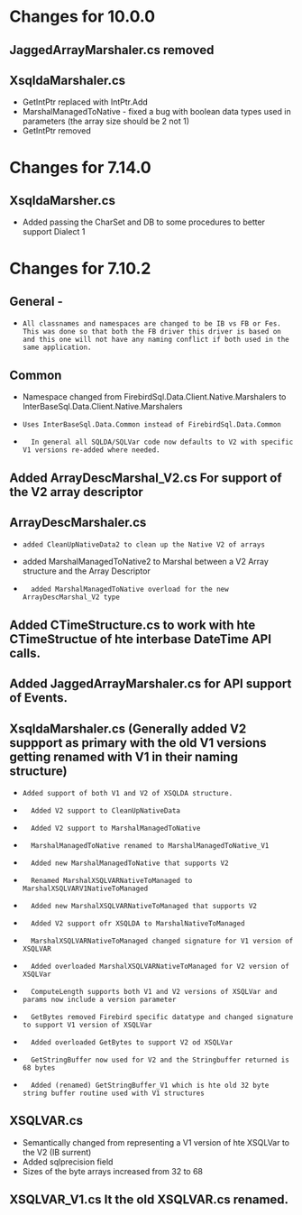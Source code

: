 # Changes for 10.0.0

## JaggedArrayMarshaler.cs removed

## XsqldaMarshaler.cs
* GetIntPtr replaced with IntPtr.Add
* MarshalManagedToNative - fixed a bug with boolean data types used in parameters (the array size should be 2 not 1)
* GetIntPtr removed

# Changes for 7.14.0

## XsqldaMarsher.cs
*   Added passing the CharSet and DB to some procedures to better support Dialect 1

# Changes for 7.10.2

##  General - 	
*	  All classnames and namespaces are changed to be IB vs FB or Fes.  This was done so that both the FB driver this driver is based on and this one will not have any naming conflict if both used in the same application.

##  Common 
*    Namespace changed from FirebirdSql.Data.Client.Native.Marshalers to InterBaseSql.Data.Client.Native.Marshalers
*	  Uses InterBaseSql.Data.Common instead of FirebirdSql.Data.Common
*		In general all SQLDA/SQLVar code now defaults to V2 with specific V1 versions re-added where needed.  
	
##	Added ArrayDescMarshal_V2.cs For support of the V2 array descriptor
	
##	ArrayDescMarshaler.cs
*	  added CleanUpNativeData2 to clean up the Native V2 of arrays
*    added MarshalManagedToNative2 to Marshal between a V2 Array structure and the Array Descriptor
*		added MarshalManagedToNative overload for the new ArrayDescMarshal_V2 type
		
##	Added CTimeStructure.cs to work with hte CTimeStructue of hte interbase DateTime API calls.	
	
##	Added JaggedArrayMarshaler.cs for API support of Events.
	
##	XsqldaMarshaler.cs (Generally added V2 suppport as primary with the old V1 versions getting renamed with V1 in their naming structure) 
*	  Added support of both V1 and V2 of XSQLDA structure.
*		Added V2 support to CleanUpNativeData
*		Added V2 support to MarshalManagedToNative
*		MarshalManagedToNative renamed to MarshalManagedToNative_V1
*		Added new MarshalManagedToNative that supports V2
*		Renamed MarshalXSQLVARNativeToManaged to MarshalXSQLVARV1NativeToManaged
*		Added new MarshalXSQLVARNativeToManaged that supports V2
*		Added V2 support ofr XSQLDA to MarshalNativeToManaged 
*		MarshalXSQLVARNativeToManaged changed signature for V1 version of XSQLVAR
*		Added overloaded MarshalXSQLVARNativeToManaged for V2 version of XSQLVar
*		ComputeLength supports both V1 and V2 versions of XSQLVar and params now include a version parameter
*		GetBytes removed Firebird specific datatype and changed signature to support V1 version of XSQLVar
*		Added overloaded GetBytes to support V2 od XSQLVar
*		GetStringBuffer now used for V2 and the Stringbuffer returned is 68 bytes
*		Added (renamed) GetStringBuffer_V1 which is hte old 32 byte string buffer routine used with V1 structures
		
##	XSQLVAR.cs
*    Semantically changed from representing a V1 version of hte XSQLVar to the V2 (IB surrent)
*    Added sqlprecision field
*    Sizes of the byte arrays increased from 32 to 68

##  XSQLVAR_V1.cs It the old XSQLVAR.cs renamed.
		
	
	
